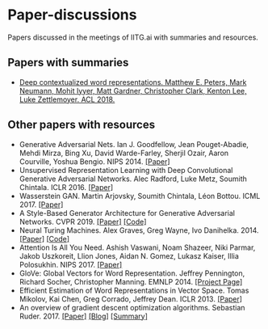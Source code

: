 # Paper-discussions
Papers discussed in the meetings of IITG.ai with summaries and resources.

## Papers with summaries

* [Deep contextualized word representations. Matthew E. Peters, Mark Neumann, Mohit Iyyer, Matt Gardner, Christopher Clark, Kenton Lee, Luke Zettlemoyer. ACL 2018.](https://github.com/IITGuwahati-AI/Paper-discussions/blob/master/Summaries/Deep%20contextualized%20word%20representations.md)

## Other papers with resources
* Generative Adversarial Nets. Ian J. Goodfellow, Jean Pouget-Abadie, Mehdi Mirza, Bing Xu, David Warde-Farley, Sherjil Ozair, Aaron Courville, Yoshua Bengio. NIPS 2014.
[[Paper]](https://arxiv.org/pdf/1406.2661.pdf)
* Unsupervised Representation Learning with Deep Convolutional Generative Adversarial Networks. Alec Radford, Luke Metz, Soumith Chintala. ICLR 2016. [[Paper]](https://arxiv.org/pdf/1511.06434.pdf)
* Wasserstein GAN. Martin Arjovsky, Soumith Chintala, Léon Bottou. ICML 2017. [[Paper]](https://arxiv.org/pdf/1701.07875.pdf)
* A Style-Based Generator Architecture for Generative Adversarial Networks. CVPR 2019. [[Paper]](https://arxiv.org/pdf/1812.04948v3.pdf) [[Code]](https://github.com/IITGuwahati-AI/StyleGAN)
* Neural Turing Machines. Alex Graves, Greg Wayne, Ivo Danihelka. 2014. [[Paper]](https://arxiv.org/pdf/1410.5401.pdf) [[Code]](https://github.com/IITGuwahati-AI/Neural-Turing-Machine)
* Attention Is All You Need. Ashish Vaswani, Noam Shazeer, Niki Parmar, Jakob Uszkoreit, Llion Jones, Aidan N. Gomez, Lukasz Kaiser, Illia Polosukhin. NIPS 2017. [[Paper]](https://arxiv.org/pdf/1706.03762.pdf)
* GloVe: Global Vectors for Word Representation. Jeffrey Pennington, Richard Socher, Christopher Manning. EMNLP 2014. [[Project Page]](https://nlp.stanford.edu/projects/glove/)
* Efficient Estimation of Word Representations in Vector Space. Tomas Mikolov, Kai Chen, Greg Corrado, Jeffrey Dean. ICLR 2013. [[Paper]](https://arxiv.org/pdf/1301.3781.pdf)
* An overview of gradient descent optimization algorithms. Sebastian Ruder. 2017. [[Paper]](https://arxiv.org/pdf/1609.04747.pdf) [[Blog]](https://ruder.io/optimizing-gradient-descent/index.html) [[Summary]](https://medium.com/iitg-ai/into-the-depths-of-gradient-descent-52cf9ee92d36)

